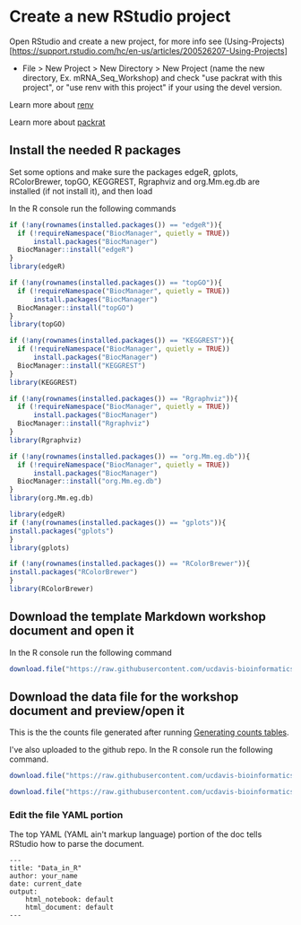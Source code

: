 
# Create a new RStudio project

Open RStudio and create a new project, for more info see (Using-Projects)[https://support.rstudio.com/hc/en-us/articles/200526207-Using-Projects]

* File > New Project > New Directory > New Project (name the new directory, Ex. mRNA_Seq_Workshop) and check "use packrat with this project", or "use renv with this project" if your using the devel version.

Learn more about [renv](https://rstudio.github.io/renv/articles/renv.html)

Learn more about [packrat](https://rstudio.github.io/packrat/)

## Install the needed R packages

Set some options and make sure the packages edgeR, gplots, RColorBrewer, topGO, KEGGREST, Rgraphviz and org.Mm.eg.db are installed (if not install it), and then load

In the R console run the following commands
```r
if (!any(rownames(installed.packages()) == "edgeR")){
  if (!requireNamespace("BiocManager", quietly = TRUE))
      install.packages("BiocManager")
  BiocManager::install("edgeR")
}
library(edgeR)

if (!any(rownames(installed.packages()) == "topGO")){
  if (!requireNamespace("BiocManager", quietly = TRUE))
      install.packages("BiocManager")
  BiocManager::install("topGO")
}
library(topGO)

if (!any(rownames(installed.packages()) == "KEGGREST")){
  if (!requireNamespace("BiocManager", quietly = TRUE))
      install.packages("BiocManager")
  BiocManager::install("KEGGREST")
}
library(KEGGREST)

if (!any(rownames(installed.packages()) == "Rgraphviz")){
  if (!requireNamespace("BiocManager", quietly = TRUE))
      install.packages("BiocManager")
  BiocManager::install("Rgraphviz")
}
library(Rgraphviz)

if (!any(rownames(installed.packages()) == "org.Mm.eg.db")){
  if (!requireNamespace("BiocManager", quietly = TRUE))
      install.packages("BiocManager")
  BiocManager::install("org.Mm.eg.db")
}
library(org.Mm.eg.db)

library(edgeR)
if (!any(rownames(installed.packages()) == "gplots")){
install.packages("gplots")
}
library(gplots)

if (!any(rownames(installed.packages()) == "RColorBrewer")){
install.packages("RColorBrewer")
}
library(RColorBrewer)
```

## Download the template Markdown workshop document and open it

In the R console run the following command

```r
download.file("https://raw.githubusercontent.com/ucdavis-bioinformatics-training/2020-mRNA_Seq_Workshop/master/data_analysis/DE_Analysis.Rmd", "DE_Analysis.Rmd")
```

## Download the data file for the workshop document and preview/open it

This is the the counts file generated after running [Generating counts tables](https://ucdavis-bioinformatics-training.github.io/2020-mRNA_Seq_Workshop/data_reduction/counts).

I've also uploaded to the github repo. In the R console run the following command.
```r
download.file("https://raw.githubusercontent.com/ucdavis-bioinformatics-training/2020-mRNA_Seq_Workshop/master/datasets/rnaseq_workshop_counts_mm.txt", "rnaseq_workshop_counts_mm.txt")
```

```r
download.file("https://raw.githubusercontent.com/ucdavis-bioinformatics-training/2020-mRNA_Seq_Workshop/master/datasets/ensembl_mm_100.tsv", "ensembl_mm_100.tsv")
```

### Edit the file YAML portion

The top YAML (YAML ain't markup language) portion of the doc tells RStudio how to parse the document.

<pre><code>---
title: "Data_in_R"
author: your_name
date: current_date
output:
    html_notebook: default
    html_document: default
---</code></pre>
